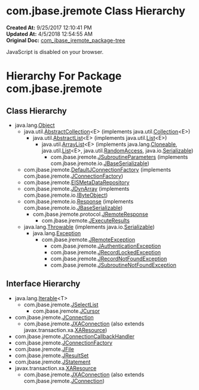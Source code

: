 # com.jbase.jremote Class Hierarchy

**Created At:** 9/25/2017 12:10:41 PM  
**Updated At:** 4/5/2018 12:54:55 AM  
**Original Doc:** [com_jbase_jremote_package-tree](https://docs.jbase.com/39248-jremote/com_jbase_jremote_package-tree)  


JavaScript is disabled on your browser.





# Hierarchy For Package com.jbase.jremote

## Class Hierarchy

- java.lang.[Object](http://java.sun.com/j2se/1.5.0/docs/api/java/lang/Object.html?is-external=true "class or interface in java.lang")
    - java.util.[AbstractCollection](http://java.sun.com/j2se/1.5.0/docs/api/java/util/AbstractCollection.html?is-external=true "class or interface in java.util")&lt;E&gt; (implements java.util.[Collection](http://java.sun.com/j2se/1.5.0/docs/api/java/util/Collection.html?is-external=true "class or interface in java.util")&lt;E&gt;)
        - java.util.[AbstractList](http://java.sun.com/j2se/1.5.0/docs/api/java/util/AbstractList.html?is-external=true "class or interface in java.util")&lt;E&gt; (implements java.util.[List](http://java.sun.com/j2se/1.5.0/docs/api/java/util/List.html?is-external=true "class or interface in java.util")&lt;E&gt;)
            - java.util.[ArrayList](http://java.sun.com/j2se/1.5.0/docs/api/java/util/ArrayList.html?is-external=true "class or interface in java.util")&lt;E&gt; (implements java.lang.[Cloneable](http://java.sun.com/j2se/1.5.0/docs/api/java/lang/Cloneable.html?is-external=true "class or interface in java.lang"), java.util.[List](http://java.sun.com/j2se/1.5.0/docs/api/java/util/List.html?is-external=true "class or interface in java.util")&lt;E&gt;, java.util.[RandomAccess](http://java.sun.com/j2se/1.5.0/docs/api/java/util/RandomAccess.html?is-external=true "class or interface in java.util"), java.io.[Serializable](http://java.sun.com/j2se/1.5.0/docs/api/java/io/Serializable.html?is-external=true "class or interface in java.io"))
                - com.jbase.jremote.[JSubroutineParameters](./../jsubroutineparameters-%28jremote-api%29 "class in com.jbase.jremote") (implements com.jbase.jremote.io.[JBaseSerializable](./../io/jbaseserializable-%28jremote-api%29 "interface in com.jbase.jremote.io"))
    - com.jbase.jremote.[DefaultJConnectionFactory](./../defaultjconnectionfactory-%28jremote-api%29 "class in com.jbase.jremote") (implements com.jbase.jremote.[JConnectionFactory](./../jconnectionfactory-%28jremote-api%29 "interface in com.jbase.jremote"))
    - com.jbase.jremote.[EISMetaDataRepository](./../eismetadatarepository-%28jremote-api%29 "class in com.jbase.jremote")
    - com.jbase.jremote.[JDynArray](./../jdynarray-%28jremote-api%29 "class in com.jbase.jremote") (implements com.jbase.jremote.io.[IByteObject](./../io/ibyteobject-%28jremote-api%29 "interface in com.jbase.jremote.io"))
    - com.jbase.jremote.io.[Response](./../io/response-%28jremote-api%29 "class in com.jbase.jremote.io") (implements com.jbase.jremote.io.[JBaseSerializable](./../io/jbaseserializable-%28jremote-api%29 "interface in com.jbase.jremote.io"))
        - com.jbase.jremote.protocol.[JRemoteResponse](./../protocol/jremoteresponse-%28jremote-api%29 "class in com.jbase.jremote.protocol")
            - com.jbase.jremote.[JExecuteResults](./../jexecuteresults-%28jremote-api%29 "class in com.jbase.jremote")
    - java.lang.[Throwable](http://java.sun.com/j2se/1.5.0/docs/api/java/lang/Throwable.html?is-external=true "class or interface in java.lang") (implements java.io.[Serializable](http://java.sun.com/j2se/1.5.0/docs/api/java/io/Serializable.html?is-external=true "class or interface in java.io"))
        - java.lang.[Exception](http://java.sun.com/j2se/1.5.0/docs/api/java/lang/Exception.html?is-external=true "class or interface in java.lang")
            - com.jbase.jremote.[JRemoteException](./../jremoteexception-%28jremote-api%29 "class in com.jbase.jremote")
                - com.jbase.jremote.[JAuthenticationException](./../jauthenticationexception-%28jremote-api%29 "class in com.jbase.jremote")
                - com.jbase.jremote.[JRecordLockedException](./../jrecordlockedexception-%28jremote-api%29 "class in com.jbase.jremote")
                - com.jbase.jremote.[JRecordNotFoundException](./../jrecordnotfoundexception-%28jremote-api%29 "class in com.jbase.jremote")
                - com.jbase.jremote.[JSubroutineNotFoundException](./../jsubroutinenotfoundexception-%28jremote-api%29 "class in com.jbase.jremote")


## Interface Hierarchy

- java.lang.[Iterable](http://java.sun.com/j2se/1.5.0/docs/api/java/lang/Iterable.html?is-external=true "class or interface in java.lang")&lt;T&gt;
    - com.jbase.jremote.[JSelectList](./../jselectlist-%28jremote-api%29 "interface in com.jbase.jremote")
        - com.jbase.jremote.[JCursor](./../jcursor-%28jremote-api%29 "interface in com.jbase.jremote")
- com.jbase.jremote.[JConnection](./../jconnection-%28jremote-api%29 "interface in com.jbase.jremote")
    - com.jbase.jremote.[JXAConnection](./../jxaconnection-%28jremote-api%29 "interface in com.jbase.jremote") (also extends javax.transaction.xa.[XAResource](http://java.sun.com/j2se/1.5.0/docs/api/javax/transaction/xa/XAResource.html?is-external=true "class or interface in javax.transaction.xa"))
- com.jbase.jremote.[JConnectionCallbackHandler](./../jconnectioncallbackhandler-%28jremote-api%29 "interface in com.jbase.jremote")
- com.jbase.jremote.[JConnectionFactory](./../jconnectionfactory-%28jremote-api%29 "interface in com.jbase.jremote")
- com.jbase.jremote.[JFile](./../jfile-%28jremote-api%29 "interface in com.jbase.jremote")
- com.jbase.jremote.[JResultSet](./../jresultset-%28jremote-api%29 "interface in com.jbase.jremote")
- com.jbase.jremote.[JStatement](./../jstatement-%28jremote-api%29 "interface in com.jbase.jremote")
- javax.transaction.xa.[XAResource](http://java.sun.com/j2se/1.5.0/docs/api/javax/transaction/xa/XAResource.html?is-external=true "class or interface in javax.transaction.xa")
    - com.jbase.jremote.[JXAConnection](./../jxaconnection-%28jremote-api%29 "interface in com.jbase.jremote") (also extends com.jbase.jremote.[JConnection](./../jconnection-%28jremote-api%29 "interface in com.jbase.jremote"))


